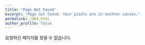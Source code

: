 ```yaml
---
title: "Page Not Found"
excerpt: "Page not found. Your pixels are in another canvas."
permalink: /404.html
author_profile: false
---
```


요청하신 페이지를 찾을 수 없습니다.

<script>
  var GOOG_FIXURL_LANG = 'en';
  var GOOG_FIXURL_SITE = 'https://hoi-hoon.github.io'
</script>
<script src="https://linkhelp.clients.google.com/tbproxy/lh/wm/fixurl.js">
</script>
